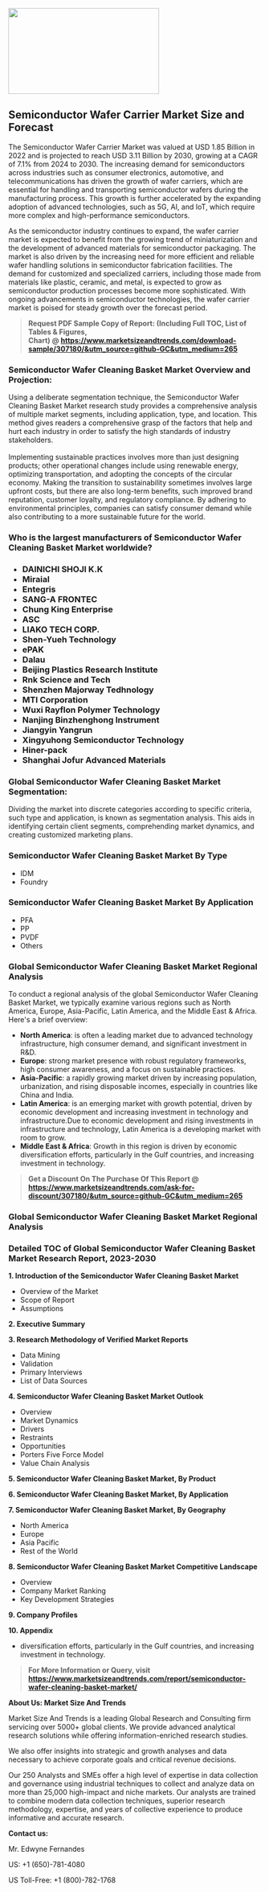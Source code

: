 <p><img class="alignnone size-medium wp-image-20088" src="https://ffe5etoiles.com/wp-content/uploads/2024/12/MST1-300x171.png" alt="" width="300" height="171" /></p><h2>Semiconductor Wafer Carrier Market Size and Forecast</h2><p>The Semiconductor Wafer Carrier Market was valued at USD 1.85 Billion in 2022 and is projected to reach USD 3.11 Billion by 2030, growing at a CAGR of 7.1% from 2024 to 2030. The increasing demand for semiconductors across industries such as consumer electronics, automotive, and telecommunications has driven the growth of wafer carriers, which are essential for handling and transporting semiconductor wafers during the manufacturing process. This growth is further accelerated by the expanding adoption of advanced technologies, such as 5G, AI, and IoT, which require more complex and high-performance semiconductors.</p><p>As the semiconductor industry continues to expand, the wafer carrier market is expected to benefit from the growing trend of miniaturization and the development of advanced materials for semiconductor packaging. The market is also driven by the increasing need for more efficient and reliable wafer handling solutions in semiconductor fabrication facilities. The demand for customized and specialized carriers, including those made from materials like plastic, ceramic, and metal, is expected to grow as semiconductor production processes become more sophisticated. With ongoing advancements in semiconductor technologies, the wafer carrier market is poised for steady growth over the forecast period.</p></p><blockquote id="" class=""><strong>Request PDF Sample Copy of Report: (Including Full TOC, List of Tables &amp; Figures, Chart)&nbsp;@&nbsp;<strong><a href="https://www.marketsizeandtrends.com/download-sample/307180/&utm_source=github-GC&utm_medium=265" target="_blank">https://www.marketsizeandtrends.com/download-sample/307180/&utm_source=github-GC&utm_medium=265</a></strong></strong></blockquote><h3 id="" class="">Semiconductor Wafer Cleaning Basket Market&nbsp;Overview and Projection:</h3><p id="" class="">Using a deliberate segmentation technique, the Semiconductor Wafer Cleaning Basket Market research study provides a comprehensive analysis of multiple market segments, including application, type, and location. This method gives readers a comprehensive grasp of the factors that help and hurt each industry in order to satisfy the high standards of industry stakeholders. <br /> <br />Implementing sustainable practices involves more than just designing products; other operational changes include using renewable energy, optimizing transportation, and adopting the concepts of the circular economy. Making the transition to sustainability sometimes involves large upfront costs, but there are also long-term benefits, such improved brand reputation, customer loyalty, and regulatory compliance. By adhering to environmental principles, companies can satisfy consumer demand while also contributing to a more sustainable future for the world.</p><h3 id="" class="">Who is the largest manufacturers of&nbsp;Semiconductor Wafer Cleaning Basket Market worldwide?</h3><h3 class=""><p><ul><li>DAINICHI SHOJI K.K </li><li> Miraial </li><li> Entegris </li><li> SANG-A FRONTEC </li><li> Chung King Enterprise </li><li> ASC </li><li> LIAKO TECH CORP. </li><li> Shen-Yueh Technology </li><li> ePAK </li><li> Dalau </li><li> Beijing Plastics Research Institute </li><li> Rnk Science and Tech </li><li> Shenzhen Majorway Tedhnology </li><li> MTI Corporation </li><li> Wuxi Rayflon Polymer Technology </li><li> Nanjing Binzhenghong Instrument </li><li> Jiangyin Yangrun </li><li> Xingyuhong Semiconductor Technology </li><li> Hiner-pack </li><li> Shanghai Jofur Advanced Materials</li></ul></p></h3><h3 id="" class="">Global&nbsp;Semiconductor Wafer Cleaning Basket Market Segmentation:</h3><p id="" class="">Dividing the market into discrete categories according to specific criteria, such type and application, is known as segmentation analysis. This aids in identifying certain client segments, comprehending market dynamics, and creating customized marketing plans.</p><h3 id="" class="">Semiconductor Wafer Cleaning Basket Market&nbsp;By Type</h3><p><p><ul><li>IDM</li><li> Foundry</p></li></ul></p></p><h3 id="" class="">Semiconductor Wafer Cleaning Basket Market&nbsp;By Application</h3><p class=""><p><ul><li>PFA</li><li> PP</li><li> PVDF</li><li> Others</li></ul></p></p><h3 id="" class="">Global Semiconductor Wafer Cleaning Basket Market Regional Analysis</h3><p id="" class="">To conduct a regional analysis of the global Semiconductor Wafer Cleaning Basket Market, we typically examine various regions such as North America, Europe, Asia-Pacific, Latin America, and the Middle East &amp; Africa. Here's a brief overview:</p><ul><li><strong>North America</strong>: is often a leading market due to advanced technology infrastructure, high consumer demand, and significant investment in R&amp;D.</li><li><strong>Europe</strong>: strong market presence with robust regulatory frameworks, high consumer awareness, and a focus on sustainable practices.</li><li><strong>Asia-Pacific</strong>: a rapidly growing market driven by increasing population, urbanization, and rising disposable incomes, especially in countries like China and India.</li><li><strong>Latin America</strong>: is an emerging market with growth potential, driven by economic development and increasing investment in technology and infrastructure.Due to economic development and rising investments in infrastructure and technology, Latin America is a developing market with room to grow.</li><li><strong>Middle East &amp; Africa</strong>: Growth in this region is driven by economic diversification efforts, particularly in the Gulf countries, and increasing investment in technology.</li></ul><blockquote id="" class=""><strong>Get a Discount On The Purchase Of This Report @ <strong><a href="https://www.marketsizeandtrends.com/ask-for-discount/307180/&utm_source=github-GC&utm_medium=265" target="_blank">https://www.marketsizeandtrends.com/ask-for-discount/307180/&utm_source=github-GC&utm_medium=265</a></strong></strong></blockquote><h3 id="" class="">Global Semiconductor Wafer Cleaning Basket Market Regional Analysis</h3><h3 id="" class="">Detailed TOC of Global Semiconductor Wafer Cleaning Basket Market Research Report, 2023-2030</h3><p id="" class=""><strong>1. Introduction of the Semiconductor Wafer Cleaning Basket Market</strong></p><ul><li>Overview of the Market</li><li>Scope of Report</li><li>Assumptions</li></ul><p id="" class=""><strong>2. Executive Summary</strong></p><p id="" class=""><strong>3. Research Methodology of Verified Market Reports</strong></p><ul><li>Data Mining</li><li>Validation</li><li>Primary Interviews</li><li>List of Data Sources</li></ul><p id="" class=""><strong>4. Semiconductor Wafer Cleaning Basket Market Outlook</strong></p><ul><li>Overview</li><li>Market Dynamics</li><li>Drivers</li><li>Restraints</li><li>Opportunities</li><li>Porters Five Force Model</li><li>Value Chain Analysis</li></ul><p id="" class=""><strong>5. Semiconductor Wafer Cleaning Basket Market, By Product</strong></p><p id="" class=""><strong>6. Semiconductor Wafer Cleaning Basket Market, By Application</strong></p><p id="" class=""><strong>7. Semiconductor Wafer Cleaning Basket Market, By Geography</strong></p><ul><li>North America</li><li>Europe</li><li>Asia Pacific</li><li>Rest of the World</li></ul><p id="" class=""><strong>8. Semiconductor Wafer Cleaning Basket Market Competitive Landscape</strong></p><ul><li>Overview</li><li>Company Market Ranking</li><li>Key Development Strategies</li></ul><p id="" class=""><strong>9. Company Profiles</strong></p><p id="" class=""><strong>10. Appendix</strong></p><ul><li>diversification efforts, particularly in the Gulf countries, and increasing investment in technology.</li></ul><blockquote id="" class=""><strong>For More Information or Query, visit <strong><strong><a href="https://www.marketsizeandtrends.com/report/semiconductor-wafer-cleaning-basket-market/" target="_blank">https://www.marketsizeandtrends.com/report/semiconductor-wafer-cleaning-basket-market/</a></strong></strong></strong></blockquote><p id="" class=""><strong>About Us: Market Size And Trends</strong></p><p id="" class="">Market Size And Trends is a leading Global Research and Consulting firm servicing over 5000+ global clients. We provide advanced analytical research solutions while offering information-enriched research studies.</p><p id="" class="">We also offer insights into strategic and growth analyses and data necessary to achieve corporate goals and critical revenue decisions.</p><p id="" class="">Our 250 Analysts and SMEs offer a high level of expertise in data collection and governance using industrial techniques to collect and analyze data on more than 25,000 high-impact and niche markets. Our analysts are trained to combine modern data collection techniques, superior research methodology, expertise, and years of collective experience to produce informative and accurate research.</p><p id="" class=""><strong>Contact us:</strong></p><p id="" class="">Mr. Edwyne Fernandes</p><p id="" class="">US: +1 (650)-781-4080</p><p id="" class="">US Toll-Free: +1 (800)-782-1768</p>
